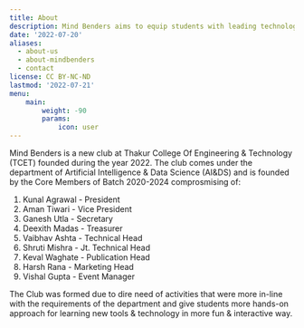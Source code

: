 ```yaml
---
title: About
description: Mind Benders aims to equip students with leading technologies in more hands-on approach.
date: '2022-07-20'
aliases:
  - about-us
  - about-mindbenders
  - contact
license: CC BY-NC-ND
lastmod: '2022-07-21'
menu:
    main: 
        weight: -90
        params:
            icon: user
---
```


Mind Benders is a new club at Thakur College Of Engineering & Technology (TCET) founded during the year 2022. The club comes under the department of Artificial Intelligence & Data Science (AI&DS) and is founded by the Core Members of Batch 2020-2024 comprosmising of: 
1. Kunal Agrawal - President
2. Aman Tiwari - Vice President
3. Ganesh Utla - Secretary
4. Deexith Madas - Treasurer
5. Vaibhav Ashta - Technical Head
6. Shruti Mishra - Jt. Technical Head
7. Keval Waghate - Publication Head
8. Harsh Rana - Marketing Head
9. Vishal Gupta - Event Manager

The Club was formed due to dire need of activities that were more in-line with the requirements of the department and give students more hands-on approach for learning new tools & technology in more fun & interactive way. 
<!-- Written in Go, Hugo is an open source static site generator available under the [Apache Licence 2.0.](https://github.com/gohugoio/hugo/blob/master/LICENSE) Hugo supports TOML, YAML and JSON data file types, Markdown and HTML content files and uses shortcodes to add rich content. Other notable features are taxonomies, multilingual mode, image processing, custom output formats, HTML/CSS/JS minification and support for Sass SCSS workflows.

Hugo makes use of a variety of open source projects including:

* https://github.com/yuin/goldmark
* https://github.com/alecthomas/chroma
* https://github.com/muesli/smartcrop
* https://github.com/spf13/cobra
* https://github.com/spf13/viper

Hugo is ideal for blogs, corporate websites, creative portfolios, online magazines, single page applications or even a website with thousands of pages.

Hugo is for people who want to hand code their own website without worrying about setting up complicated runtimes, dependencies and databases.

Websites built with Hugo are extremelly fast, secure and can be deployed anywhere including, AWS, GitHub Pages, Heroku, Netlify and any other hosting provider.

Learn more and contribute on [GitHub](https://github.com/gohugoio).
 -->